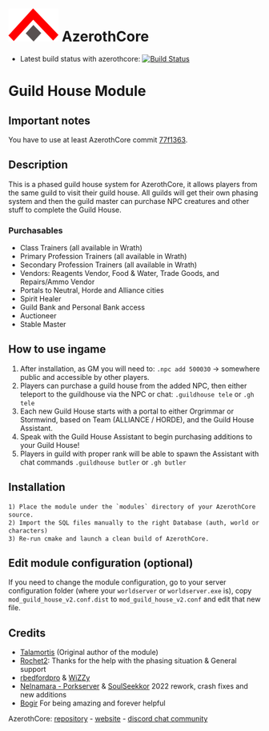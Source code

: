 # ![logo](https://raw.githubusercontent.com/azerothcore/azerothcore.github.io/master/images/logo-github.png) AzerothCore
- Latest build status with azerothcore: [![Build Status](https://travis-ci.org/azerothcore/mod-guildhouse.svg?branch=master)](https://travis-ci.org/azerothcore/mod-guildhouse)
# Guild House Module


## Important notes

You have to use at least AzerothCore commit [77f1363](https://github.com/azerothcore/azerothcore-wotlk/commit/77f13636b75f9b25fc1290e297cd002e7df3c89b).

## Description

This is a phased guild house system for AzerothCore, it allows players from the same guild to visit their guild house.
All guilds will get their own phasing system and then the guild master can purchase NPC creatures and other stuff to complete the Guild House.

### Purchasables

* Class Trainers (all available in Wrath)
* Primary Profession Trainers (all available in Wrath)
* Secondary Profession Trainers (all available in Wrath)
* Vendors: Reagents Vendor, Food & Water, Trade Goods, and Repairs/Ammo Vendor
* Portals to Neutral, Horde and Alliance cities
* Spirit Healer
* Guild Bank and Personal Bank access
* Auctioneer
* Stable Master

## How to use ingame

1) After installation, as GM you will need to: `.npc add 500030` -> somewhere public and accessible by other players.
2) Players can purchase a guild house from the added NPC, then either teleport to the guildhouse via the NPC or chat: `.guildhouse tele` or `.gh tele`
3) Each new Guild House starts with a portal to either Orgrimmar or Stormwind, based on Team (ALLIANCE / HORDE), and the Guild House Assistant.
4) Speak with the Guild House Assistant to begin purchasing additions to your Guild House!
5) Players in guild with proper rank will be able to spawn the Assistant with chat commands `.guildhouse butler` or `.gh butler`

## Installation

```
1) Place the module under the `modules` directory of your AzerothCore source.
2) Import the SQL files manually to the right Database (auth, world or characters)
3) Re-run cmake and launch a clean build of AzerothCore.
```

## Edit module configuration (optional)

If you need to change the module configuration, go to your server configuration folder (where your `worldserver` or `worldserver.exe` is), copy `mod_guild_house_v2.conf.dist` to `mod_guild_house_v2.conf` and edit that new file.

## Credits

* [Talamortis](https://github.com/talamortis) (Original author of the module)
* [Rochet2](https://github.com/Rochet2/): Thanks for the help with the phasing situation & General support
* [rbedfordpro](https://github.com/rbedfordpro) & [WiZZy](https://github.com/wizzymore)
* [Nelnamara - Porkserver](https://github.com/Porkserver) & [SoulSeekkor](https://github.com/SoulSeekkor) 2022 rework, crash fixes and new additions
* [Bogir](https://github.com/Bogir) For being amazing and forever helpful

AzerothCore: [repository](https://github.com/azerothcore) - [website](http://azerothcore.org/) - [discord chat community](https://discord.gg/64FH6Y8)
